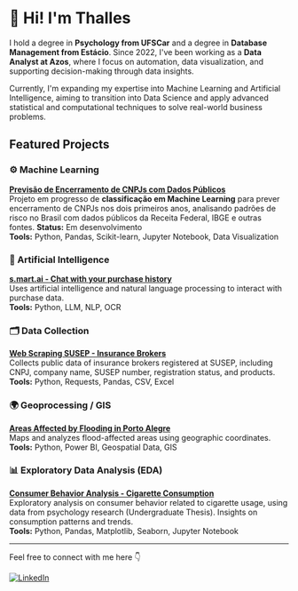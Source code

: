 # 👋 Hi! I'm Thalles

I hold a degree in **Psychology from UFSCar** and a degree in **Database Management from Estácio**. Since 2022, I've been working as a **Data Analyst at Azos**, where I focus on automation, data visualization, and supporting decision-making through data insights.

Currently, I'm expanding my expertise into Machine Learning and Artificial Intelligence, aiming to transition into Data Science and apply advanced statistical and computational techniques to solve real-world business problems.


## Featured Projects

### ⚙️ Machine Learning
[**Previsão de Encerramento de CNPJs com Dados Públicos**](https://github.com/thallescunhadeoliveira/Previsao-de-Encerramento-de-CNPJ-com-Dados-Publicos)  
Projeto em progresso de **classificação em Machine Learning** para prever encerramento de CNPJs nos dois primeiros anos, analisando padrões de risco no Brasil com dados públicos da Receita Federal, IBGE e outras fontes.
**Status:** Em desenvolvimento  
**Tools:** Python, Pandas, Scikit-learn, Jupyter Notebook, Data Visualization

### 🤖 Artificial Intelligence
[**s.mart.ai - Chat with your purchase history**](https://github.com/thallescunhadeoliveira/s.mart.ai)  
Uses artificial intelligence and natural language processing to interact with purchase data.  
**Tools:** Python, LLM, NLP, OCR

### 🗂 Data Collection
[**Web Scraping SUSEP - Insurance Brokers**](https://github.com/thallescunhadeoliveira/Web-Scraping-Corretores-SUSEP)  
Collects public data of insurance brokers registered at SUSEP, including CNPJ, company name, SUSEP number, registration status, and products.  
**Tools:** Python, Requests, Pandas, CSV, Excel

### 🌍 Geoprocessing / GIS
[**Areas Affected by Flooding in Porto Alegre**](https://github.com/thallescunhadeoliveira/Levantamento-de-Localiza-es-Afetadas-pelas-Enchentes-POA-)  
Maps and analyzes flood-affected areas using geographic coordinates.  
**Tools:** Python, Power BI, Geospatial Data, GIS

### 📊 Exploratory Data Analysis (EDA)
[**Consumer Behavior Analysis - Cigarette Consumption**](https://github.com/thallescunhadeoliveira/Analise-de-Dados-Exploratoria-Sobre-Comportamento-do-Consumidor)  
Exploratory analysis on consumer behavior related to cigarette usage, using data from psychology research (Undergraduate Thesis). Insights on consumption patterns and trends.  
**Tools:** Python, Pandas, Matplotlib, Seaborn, Jupyter Notebook


---

Feel free to connect with me here 👇

[![LinkedIn](https://img.shields.io/badge/LinkedIn-blue?logo=linkedin)](https://linkedin.com/in/thalles-cunha-de-oliveira)



